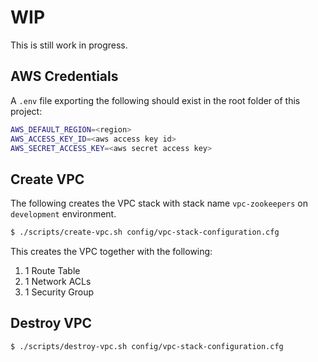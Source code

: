 # WIP

This is still work in progress.

## AWS Credentials

A `.env` file exporting the following should exist in the root folder of this project:

```bash
AWS_DEFAULT_REGION=<region>
AWS_ACCESS_KEY_ID=<aws access key id>
AWS_SECRET_ACCESS_KEY=<aws secret access key>
```

## Create VPC 

The following creates the VPC stack with stack name `vpc-zookeepers` on `development` environment.

```bash
$ ./scripts/create-vpc.sh config/vpc-stack-configuration.cfg
```

This creates the VPC together with the following:

1. 1 Route Table
1. 1 Network ACLs
1. 1 Security Group

## Destroy VPC

``` bash
$ ./scripts/destroy-vpc.sh config/vpc-stack-configuration.cfg
```

